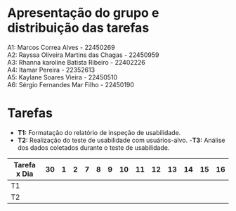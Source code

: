 # Apresentação do grupo e distribuição das tarefas

A1: Marcos Correa Alves - 22450269 <br>
A2: Rayssa Oliveira Martins das Chagas - 22450959 <br>
A3: Rhanna karoline Batista Ribeiro - 22402226 <br>
A4: Itamar Pereira - 22352613 <br>
A5: Kaylane Soares Vieira - 22450510 <br>
A6: Sérgio Fernandes Mar Filho - 22450190 <br>

# Tarefas

- **T1:** Formatação do relatório de inspeção de usabilidade.
- **T2:** Realização do teste de usabilidade com usuários-alvo.
-**T3:** Análise dos dados coletados durante o teste de usabilidade.
  

| Tarefa x Dia | 30| 1 | 2 | 7| 8|9|10|11|12|13|14|15|16|
| ------------- | ----- |----- |----- |----- |----- |----- |----- |----- |----- |----- |----- |----- |----- |
|   T1  |   |
|   T2  |  |
